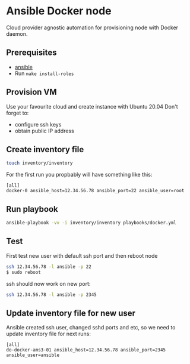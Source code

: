 # Ansible Docker node

Cloud provider agnostic automation for provisioning node with Docker daemon.

## Prerequisites

* [ansible](https://docs.ansible.com/ansible/latest/installation_guide/intro_installation.html#latest-releases-via-apt-ubuntu)
* Run `make install-roles`

## Provision VM

Use your favourite cloud and create instance with Ubuntu 20.04
Don't forget to:
* configure ssh keys
* obtain public IP address

## Create inventory file

```bash
touch inventory/inventory
```

For the first run you propbably will have something like this:

```
[all]
docker-0 ansible_host=12.34.56.78 ansible_port=22 ansible_user=root
```

## Run playbook

```bash
ansible-playbook -vv -i inventory/inventory playbooks/docker.yml
```

## Test

First test new user with default ssh port and then reboot node

```bash
ssh 12.34.56.78 -l ansible -p 22
$ sudo reboot
```

ssh should now work on new port:

```bash
ssh 12.34.56.78 -l ansible -p 2345
```

## Update inventory file for new user

Ansible created ssh user, changed sshd ports and etc, so we need to update inventory file for next runs:

```
[all]
do-docker-ams3-01 ansible_host=12.34.56.78 ansible_port=2345 ansible_user=ansible
```
